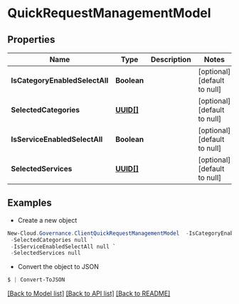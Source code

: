 # QuickRequestManagementModel
## Properties

Name | Type | Description | Notes
------------ | ------------- | ------------- | -------------
**IsCategoryEnabledSelectAll** | **Boolean** |  | [optional] [default to null]
**SelectedCategories** | [**UUID[]**](UUID.md) |  | [optional] [default to null]
**IsServiceEnabledSelectAll** | **Boolean** |  | [optional] [default to null]
**SelectedServices** | [**UUID[]**](UUID.md) |  | [optional] [default to null]

## Examples

- Create a new object
```powershell
New-Cloud.Governance.ClientQuickRequestManagementModel  -IsCategoryEnabledSelectAll null `
 -SelectedCategories null `
 -IsServiceEnabledSelectAll null `
 -SelectedServices null
```

- Convert the object to JSON
```powershell
$ | Convert-ToJSON
```


[[Back to Model list]](../README.md#documentation-for-models) [[Back to API list]](../README.md#documentation-for-api-endpoints) [[Back to README]](../README.md)

